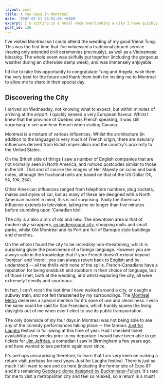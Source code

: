 ```yaml
---
layout: post
title: A Few Days in Montreal
date: '2007-07-21 23:51:20 +0100'
excerpt: I'm sitting in a hotel room overlooking a city I have quickly come to love, Montreal.
post_id: 126
---
```

I've visited Montreal so I could attend the wedding of my good friend Tung. This was the first time that I've witnessed a traditional church service (having only attended civil ceremonies previously), as well as a Vietnamese blessing. The whole event was skilfully put together (including the gorgeous weather during an otherwise damp week), and was immensely enjoyable.

I'd like to take this opportunity to congratulate Tung and Angela, wish them the very best for the future and thank them both for inviting me to Montreal to allow me to share in their special day.

## Discovering the City
I arrived on Wednesday, not knowing what to expect, but within minutes of arriving at the airport, I quickly sensed a very European flavour. Whilst I knew that the province of Quebec was French speaking, it was still surprising to see and hear French when visiting Canada.

Montreal is a mixture of various influences. Whilst the architecture (in addition to the language) is very much of French origin, there are naturally influences derived from British imperialism and the country's proximity to the United States.

On the British side of things I saw a number of English companies that are not normally seen in North America, and noticed postcodes similar to those in the UK. That and of course the images of Her Majesty on coins and bank notes, although the fractional units are based on that of the US Dollar (1¢, 5¢, 10¢, 25¢).

Other American influences ranged from telephone numbers, plug sockets, makes and styles of car, but as many of these are designed with a North American market in mind, this is not surprising. Sadly the American influence extends to television, taking me no longer than five minutes before stumbling upon 'Canadian Idol'.

The city is a also a mix of old and new. The downtown area is that of modern sky-scrappers, [an underground city][1], shopping malls and small parks, whilst Old Montréal and its Port are full of Baroque style buildings and churches.

On the whole I found the city to be incredibly non-threatening, which is surprising given the prominence of a foreign language. However you are always safe in the knowledge that if your French doesn't extend beyond 'bonjour' and 'merci', you can always revert back to English and be understood -- all the thrills with none of the spills. French-Canadians have a reputation for being snobbish and stubborn in their choice of language, but of those I met, both at the wedding, and whilst exploring the city, all were extremely friendly and courteous.

In fact, I can't recall the last time I have walked around a city, or caught a subway train, and not felt threatened by my surroundings. The [Montreal Metro][2] deserves a special mention for it's ease of use and cleanliness. I wish the same could be said for San Francisco, which frankly scares the living daylights out of me when ever I elect to use its public transportation.

The only downside of my four days in Montreal was not being able to see any of the comedy performances taking place -- the famous [Just for Laughs][3] festival in full swing at this time of year. Had I checked ticket availability a few weeks prior to my departure I would have been able to get tickets for [Jim Jeffries][4], a comedian I saw in Birmingham a few years ago, and have wanted to see perform again ever since.

It's perhaps unsurprising therefore, to learn that I am very keen on making a return visit, perhaps for next years Just for Laughs festival. There is just so much I still want to see and do here (including the former site of Expo 67 and it's remaining [Geodesic dome designed by Buckminster-Fuller][5]). It's rare for me to visit a metropolitan city and feel so relaxed, so a return is a must!

[1]: http://en.wikipedia.org/wiki/R%C3%89SO
[2]: http://en.wikipedia.org/wiki/Montreal_Metro
[3]: http://www.justforlaughs.ca/
[4]: http://www.jim-jeffries.com/
[5]: http://en.wikipedia.org/wiki/Montreal_Biosph%C3%A8re